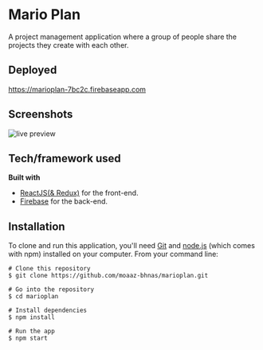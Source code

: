 # Mario Plan
A project management application where a group of people share the projects they create with each other.

## Deployed
https://marioplan-7bc2c.firebaseapp.com
 
## Screenshots
![live preview](https://media.giphy.com/media/TgH0n0a04UFLw5Fh0L/giphy.gif)

## Tech/framework used
<b>Built with</b>
- [ReactJS](https://reactjs.org/)[(& Redux)](https://redux.js.org/) for the front-end.
- [Firebase](https://firebase.google.com/) for the back-end.

## Installation
To clone and run this application, you'll need [Git](https://git-scm.com/) and [node.js](https://nodejs.org/en/) (which comes with npm) installed on your computer. From your command line: 
```
# Clone this repository
$ git clone https://github.com/moaaz-bhnas/marioplan.git

# Go into the repository
$ cd marioplan

# Install dependencies
$ npm install

# Run the app
$ npm start
```
